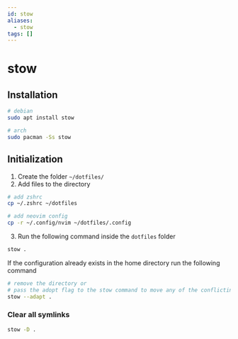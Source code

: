 ```yaml
---
id: stow
aliases:
  - stow
tags: []
---
```


# stow

## Installation

```bash
# debian
sudo apt install stow

# arch
sudo pacman -Ss stow
```

## Initialization

1. Create the folder `~/dotfiles/`
2. Add files to the directory

```bash
# add zshrc
cp ~/.zshrc ~/dotfiles

# add neovim config
cp -r ~/.config/nvim ~/dotfiles/.config
```

3. Run the following command inside the `dotfiles` folder

```bash
stow .
```
If the configuration already exists in the home directory run the following command
```bash
# remove the directory or
# pass the adopt flag to the stow command to move any of the conflicting file to the dotfiles directory
stow --adapt .
```
### Clear all symlinks
```bash
stow -D .
```
